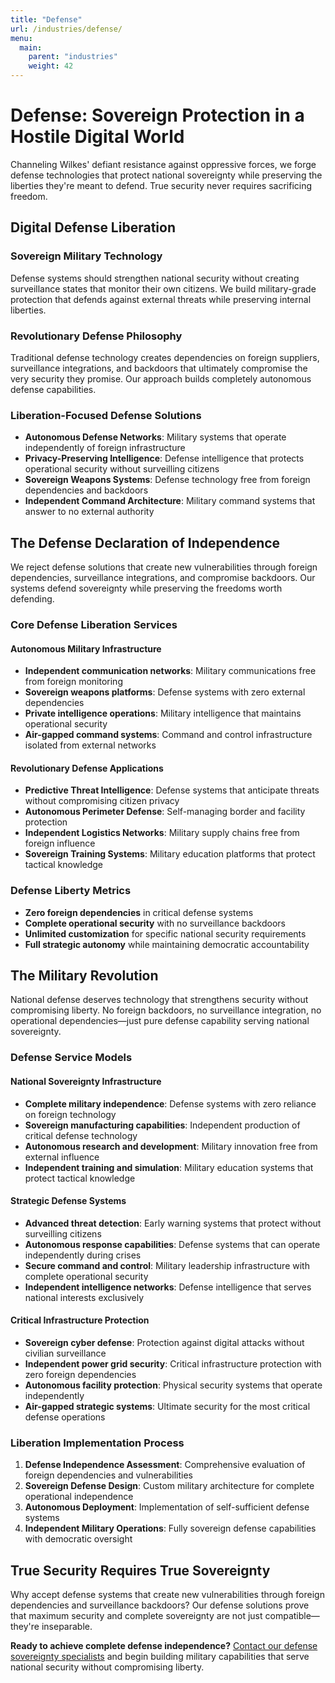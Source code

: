 ```yaml
---
title: "Defense"
url: /industries/defense/
menu:
  main:
    parent: "industries"
    weight: 42
---
```


# Defense: Sovereign Protection in a Hostile Digital World

Channeling Wilkes' defiant resistance against oppressive forces, we forge defense technologies that protect national sovereignty while preserving the liberties they're meant to defend. True security never requires sacrificing freedom.

## Digital Defense Liberation

### Sovereign Military Technology
Defense systems should strengthen national security without creating surveillance states that monitor their own citizens. We build military-grade protection that defends against external threats while preserving internal liberties.

### Revolutionary Defense Philosophy
Traditional defense technology creates dependencies on foreign suppliers, surveillance integrations, and backdoors that ultimately compromise the very security they promise. Our approach builds completely autonomous defense capabilities.

### Liberation-Focused Defense Solutions
- **Autonomous Defense Networks**: Military systems that operate independently of foreign infrastructure
- **Privacy-Preserving Intelligence**: Defense intelligence that protects operational security without surveilling citizens
- **Sovereign Weapons Systems**: Defense technology free from foreign dependencies and backdoors
- **Independent Command Architecture**: Military command systems that answer to no external authority

## The Defense Declaration of Independence

We reject defense solutions that create new vulnerabilities through foreign dependencies, surveillance integrations, and compromise backdoors. Our systems defend sovereignty while preserving the freedoms worth defending.

### Core Defense Liberation Services

#### Autonomous Military Infrastructure
- **Independent communication networks**: Military communications free from foreign monitoring
- **Sovereign weapons platforms**: Defense systems with zero external dependencies
- **Private intelligence operations**: Military intelligence that maintains operational security
- **Air-gapped command systems**: Command and control infrastructure isolated from external networks

#### Revolutionary Defense Applications
- **Predictive Threat Intelligence**: Defense systems that anticipate threats without compromising citizen privacy
- **Autonomous Perimeter Defense**: Self-managing border and facility protection
- **Independent Logistics Networks**: Military supply chains free from foreign influence
- **Sovereign Training Systems**: Military education platforms that protect tactical knowledge

### Defense Liberty Metrics
- **Zero foreign dependencies** in critical defense systems
- **Complete operational security** with no surveillance backdoors
- **Unlimited customization** for specific national security requirements
- **Full strategic autonomy** while maintaining democratic accountability

## The Military Revolution

National defense deserves technology that strengthens security without compromising liberty. No foreign backdoors, no surveillance integration, no operational dependencies—just pure defense capability serving national sovereignty.

### Defense Service Models

#### National Sovereignty Infrastructure
- **Complete military independence**: Defense systems with zero reliance on foreign technology
- **Sovereign manufacturing capabilities**: Independent production of critical defense technology
- **Autonomous research and development**: Military innovation free from external influence
- **Independent training and simulation**: Military education systems that protect tactical knowledge

#### Strategic Defense Systems
- **Advanced threat detection**: Early warning systems that protect without surveilling citizens
- **Autonomous response capabilities**: Defense systems that can operate independently during crises
- **Secure command and control**: Military leadership infrastructure with complete operational security
- **Independent intelligence networks**: Defense intelligence that serves national interests exclusively

#### Critical Infrastructure Protection
- **Sovereign cyber defense**: Protection against digital attacks without civilian surveillance
- **Independent power grid security**: Critical infrastructure protection with zero foreign dependencies
- **Autonomous facility protection**: Physical security systems that operate independently
- **Air-gapped strategic systems**: Ultimate security for the most critical defense operations

### Liberation Implementation Process
1. **Defense Independence Assessment**: Comprehensive evaluation of foreign dependencies and vulnerabilities
2. **Sovereign Defense Design**: Custom military architecture for complete operational independence
3. **Autonomous Deployment**: Implementation of self-sufficient defense systems
4. **Independent Military Operations**: Fully sovereign defense capabilities with democratic oversight

## True Security Requires True Sovereignty

Why accept defense systems that create new vulnerabilities through foreign dependencies and surveillance backdoors? Our defense solutions prove that maximum security and complete sovereignty are not just compatible—they're inseparable.

**Ready to achieve complete defense independence?** [Contact our defense sovereignty specialists](/) and begin building military capabilities that serve national security without compromising liberty.
